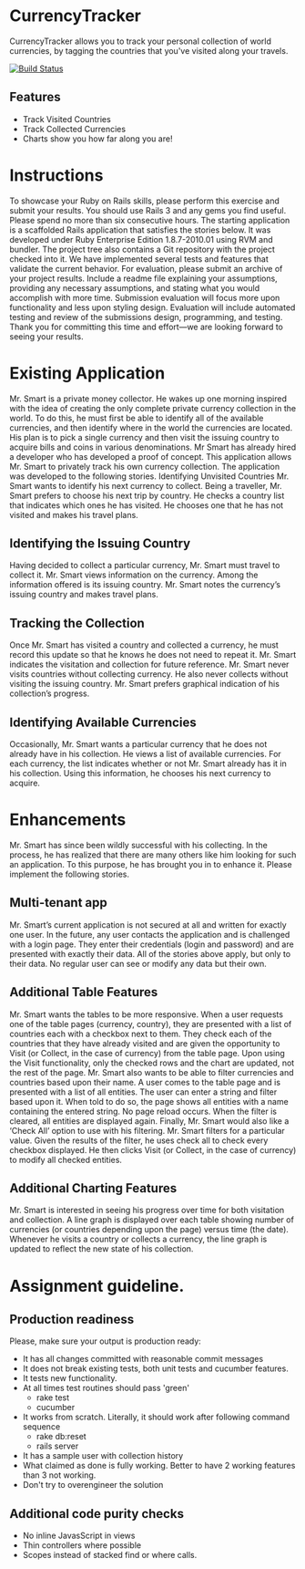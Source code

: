 CurrencyTracker
===============

CurrencyTracker allows you to track your personal collection of world currencies, by tagging the countries that you've visited along your travels.

[![Build Status](https://travis-ci.org/rilian/CTracker.png?branch=master)](https://travis-ci.org/rilian/CTracker)

Features
--------

* Track Visited Countries
* Track Collected Currencies
* Charts show you how far along you are!

Instructions
============

To showcase your Ruby on Rails skills, please perform this exercise and submit your results. You should use Rails 3 and any gems you find useful. Please spend no more than six consecutive hours.
The starting application is a scaffolded Rails application that satisfies the stories below. It was developed under Ruby Enterprise Edition 1.8.7-2010.01 using RVM and bundler. The project tree also contains a Git repository with the project checked into it. We have implemented several tests and features that validate the current behavior.
For evaluation, please submit an archive of your project results. Include a readme file explaining your assumptions, providing any necessary assumptions, and stating what you would accomplish with more time. Submission evaluation will focus more upon functionality and less upon styling design. Evaluation will include automated testing and review of the submissions design, programming, and testing.
Thank you for committing this time and effort—we are looking forward to seeing your results.

Existing Application
====================

Mr. Smart is a private money collector. He wakes up one morning inspired with the idea of creating the only complete private currency collection in the world. To do this, he must first be able to identify all of the available currencies, and then identify where in the world the currencies are located. His plan is to pick a single currency and then visit the issuing country to acquire bills and coins in various denominations.
Mr Smart has already hired a developer who has developed a proof of concept. This application allows Mr. Smart to privately track his own currency collection. The application was developed to the following stories.
Identifying Unvisited Countries
Mr. Smart wants to identify his next currency to collect. Being a traveller, Mr. Smart prefers to choose his next trip by country. He checks a country list that indicates which ones he has visited. He chooses one that he has not visited and makes his travel plans.

Identifying the Issuing Country
-------------------------------

Having decided to collect a particular currency, Mr. Smart must travel to collect it. Mr. Smart views information on the currency. Among the information offered is its issuing country. Mr. Smart notes the currency’s issuing country and makes travel plans.

Tracking the Collection
-----------------------

Once Mr. Smart has visited a country and collected a currency, he must record this update so that he knows he does not need to repeat it. Mr. Smart indicates the
visitation and collection for future reference. Mr. Smart never visits countries without collecting currency. He also never collects without visiting the issuing country. Mr. Smart prefers graphical indication of his collection’s progress.

Identifying Available Currencies
--------------------------------

Occasionally, Mr. Smart wants a particular currency that he does not already have in his collection. He views a list of available currencies. For each currency, the list indicates whether or not Mr. Smart already has it in his collection. Using this information, he chooses his next currency to acquire.

Enhancements
============

Mr. Smart has since been wildly successful with his collecting. In the process, he has realized that there are many others like him looking for such an application. To this purpose, he has brought you in to enhance it. Please implement the following stories.

Multi-tenant app
----------------

Mr. Smart’s current application is not secured at all and written for exactly one user. In the future, any user contacts the application and is challenged with a login page. They enter their credentials (login and password) and are presented with exactly their data. All of the stories above apply, but only to their data. No regular user can see or modify any data but their own.

Additional Table Features
-------------------------

Mr. Smart wants the tables to be more responsive. When a user requests one of the table pages (currency, country), they are presented with a list of countries each with a checkbox next to them. They check each of the countries that they have already visited and are given the opportunity to Visit (or Collect, in the case of currency) from the table page. Upon using the Visit functionality, only the checked rows and the chart are updated, not the rest of the page.
Mr. Smart also wants to be able to filter currencies and countries based upon their name. A user comes to the table page and is presented with a list of all entities. The user can enter a string and filter based upon it. When told to do so, the page shows all entities with a name containing the entered string. No page reload occurs. When the filter is cleared, all entities are displayed again.
Finally, Mr. Smart would also like a ‘Check All’ option to use with his filtering. Mr. Smart filters for a particular value. Given the results of the filter, he uses check all to check every checkbox displayed. He then clicks Visit (or Collect, in the case of currency) to modify all checked entities.

Additional Charting Features
----------------------------

Mr. Smart is interested in seeing his progress over time for both visitation and collection. A line graph is displayed over each table showing number of currencies (or countries depending upon the page) versus time (the date). Whenever he visits a
country or collects a currency, the line graph is updated to reflect the new state of his collection.

Assignment guideline.
=====================================

Production readiness
--------------------

Please, make sure your output is production ready:

* It has all changes committed with reasonable commit messages
* It does not break existing tests, both unit tests and cucumber features.
* It tests new functionality.
* At all times test routines should pass 'green'
  * rake test
  * cucumber
* It works from scratch. Literally, it should work after following command sequence
  * rake db:reset
  * rails server
* It has a sample user with collection history
* What claimed as done is fully working. Better to have 2 working features than 3 not working.
* Don't try to overengineer the solution

Additional code purity checks
-----------------------------

* No inline JavasScript in views
* Thin controllers where possible
* Scopes instead of stacked find or where calls.

